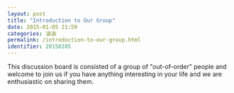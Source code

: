```yaml
---
layout: post
title: "Introduction to Our Group"
date: 2015-01-05 21:59
categories: 油油
permalink: /introduction-to-our-group.html
identifier: 20150105
---
```


This discussion board is consisted of a group of "out-of-order" people and welcome to join us if you have anything interesting in your life and we are enthusiastic on sharing them.